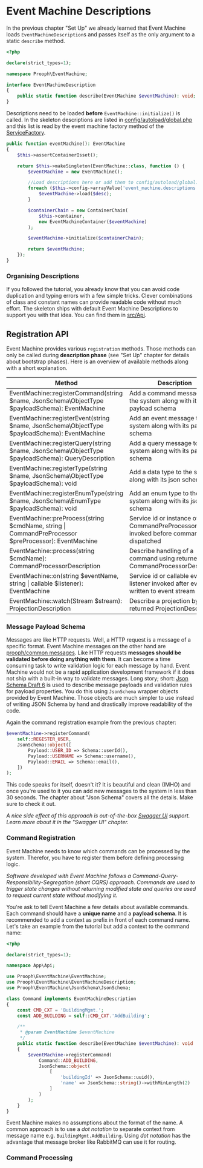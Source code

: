 # Event Machine Descriptions

In the previous chapter "Set Up" we already learned that Event Machine loads `EventMachineDescription`s and passes itself as the only argument
to a static `describe` method.

```php
<?php

declare(strict_types=1);

namespace Prooph\EventMachine;

interface EventMachineDescription
{
    public static function describe(EventMachine $eventMachine): void;
}

```

Descriptions need to be loaded **before** `EventMachine::initialize()` is called.
In the skeleton descriptions are listed in [config/autoload/global.php](https://github.com/proophsoftware/event-machine-skeleton/blob/master/config/autoload/global.php#L37)
and this list is read by the event machine factory method of the [ServiceFactory](https://github.com/proophsoftware/event-machine-skeleton/blob/master/src/Service/ServiceFactory.php#L268).

```php
public function eventMachine(): EventMachine
{
    $this->assertContainerIsset();

    return $this->makeSingleton(EventMachine::class, function () {
        $eventMachine = new EventMachine();

        //Load descriptions here or add them to config/autoload/global.php
        foreach ($this->config->arrayValue('event_machine.descriptions') as $desc) {
            $eventMachine->load($desc);
        }

        $containerChain = new ContainerChain(
            $this->container,
            new EventMachineContainer($eventMachine)
        );

        $eventMachine->initialize($containerChain);

        return $eventMachine;
    });
}
```

### Organising Descriptions

If you followed the tutorial, you already know that you can avoid code duplication and typing errors with a few simple tricks.
Clever combinations of class and constant names can provide readable code without much effort. The skeleton ships with default Event Machine Descriptions
to support you with that idea. You can find them in [src/Api](https://github.com/proophsoftware/event-machine-skeleton/tree/master/src/Api).

## Registration API

Event Machine provides various `registration` methods. Those methods can only be called during **description phase** (see "Set Up" chapter for details about bootstrap phases).
Here is an overview of available methods along with a short explanation.

| Method | Description |
|---|---|
| EventMachine::registerCommand(string $name, JsonSchema\ObjectType $payloadSchema): EventMachine | Add a command message to the system along with its payload schema |
| EventMachine::registerEvent(string $name, JsonSchema\ObjectType $payloadSchema): EventMachine | Add an event message to the system along with its payload schema |
| EventMachine::registerQuery(string $name, JsonSchema\ObjectType $payloadSchema): QueryDescription | Add a query message to the system along with its payload schema |
| EventMachine::registerType(string $name, JsonSchema\ObjectType $payloadSchema): void | Add a data type to the system along with its json schema |
| EventMachine::registerEnumType(string $name, JsonSchema\EnumType $payloadSchema): void | Add an enum type to the system along with its json schema |
| EventMachine::preProcess(string $cmdName, string \| CommandPreProcessor $preProcessor): EventMachine | Service id or instance of a CommandPreProcessor invoked before command is dispatched |
| EventMachine::process(string $cmdName): CommandProcessorDescription | Describe handling of a command using returned CommandProcessorDescription |
| EventMachine::on(string $eventName, string \| callable $listener): EventMachine | Service id or callable event listener invoked after event is written to event stream |
| EventMachine::watch(Stream $stream): ProjectionDescription | Describe a projection by using returned ProjectionDescription |


### Message Payload Schema

Messages are like HTTP requests. Well, a HTTP request is a message of a specific format. Event Machine messages on the other hand are [prooph/common messages](https://github.com/prooph/common/blob/master/docs/messaging.md).
Like HTTP requests **messages should be validated before doing anything with them**. It can become a time consuming task to write validation logic for each message
by hand. Event Machine would not be a rapid application development framework if it does not ship with a built-in way to validate messages.
Long story; short: [Json Schema Draft 6](http://json-schema.org/specification-links.html#draft-6) is used to describe message payloads and validation rules for payload properties.
You do this using `JsonSchema` wrapper objects provided by Event Machine. Those objects are much simpler to use instead of writing JSON Schema by hand and drastically improve
readability of the code.

Again the command registration example from the previous chapter:

```php
$eventMachine->registerCommand(
    self::REGISTER_USER,
    JsonSchema::object([
        Payload::USER_ID => Schema::userId(),
        Payload::USERNAME => Schema::username(),
        Payload::EMAIL => Schema::email(),
    ])
);
```
This code speaks for itself, doesn't it? It is beautiful and clean (IMHO) and once you're used to it you can add new messages to the system in less than 30 seconds.
The chapter about "Json Schema" covers all the details. Make sure to check it out.

*A nice side effect of this approach is out-of-the-box [Swagger UI](https://swagger.io/tools/swagger-ui/) support. Learn more about it in the "Swagger UI" chapter.*

### Command Registration

Event Machine needs to know which commands can be processed by the system. Therefor, you have to register them before defining processing logic.

*Software developed with Event Machine follows a Command-Query-Responsibility-Segregation (short CQRS) approach.
Commands are used to trigger state changes without returning modified state and queries are used to request current state without modifying it.*

You're ask to tell Event Machine a few details about available commands. Each command should have a **unique name** and a **payload schema**.
It is recommended to add a context as prefix in front of each command name. Let's take an example from the tutorial but add a context to the command name:

```php
<?php

declare(strict_types=1);

namespace App\Api;

use Prooph\EventMachine\EventMachine;
use Prooph\EventMachine\EventMachineDescription;
use Prooph\EventMachine\JsonSchema\JsonSchema;

class Command implements EventMachineDescription
{
    const CMD_CXT = 'BuildingMgmt.';
    const ADD_BUILDING = self::CMD_CXT.'AddBuilding';

    /**
     * @param EventMachine $eventMachine
     */
    public static function describe(EventMachine $eventMachine): void
    {
        $eventMachine->registerCommand(
            Command::ADD_BUILDING,
            JsonSchema::object(
                [
                    'buildingId' => JsonSchema::uuid(),
                    'name' => JsonSchema::string()->withMinLength(2)
                ]
            )
        );
    }
}

```


Event Machine makes no assumptions about the format of the name. A common approach is to use a *dot notation* to separate context from message name
e.g. `BuildingMgmt.AddBuilding`. Using *dot notation* has the advantage that message broker like RabbitMQ can use it for routing.

### Command Processing









